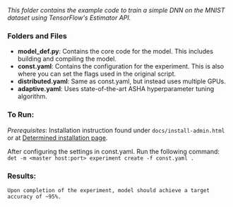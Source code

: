 
*This folder contains the example code to train a simple DNN on the MNIST dataset using TensorFlow's Estimator API.*

### Folders and Files
* **model_def.py**: Contains the core code for the model. This includes building and compiling the model.
* **const.yaml**: Contains the configuration for the experiment. This is also where you can set the flags used in the original script.
* **distributed.yaml**: Same as const.yaml, but instead uses multiple GPUs.
* **adaptive.yaml**: Uses state-of-the-art ASHA hyperparameter tuning algorithm.

### To Run:
   *Prerequisites*:
      Installation instruction found under `docs/install-admin.html` or at [Determined installation page](https://docs.determined.ai/latest/index.html).

   After configuring the settings in const.yaml. Run the following command:
     `det -m <master host:port> experiment create -f const.yaml . `

### Results:
    Upon completion of the experiment, model should achieve a target accuracy of ~95%.
